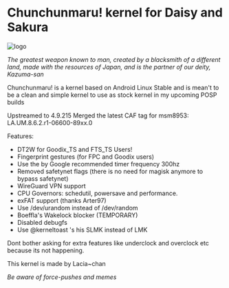 # Chunchunmaru! kernel for Daisy and Sakura
 ![logo]( https://user-images.githubusercontent.com/52329982/75632293-f181f900-5bfa-11ea-88f9-f47efe1895ad.png )

 *The greatest weapon known to man, created by a blacksmith of a different land, made with the resources of Japan, and is the    partner of our deity, Kazuma-san*


 Chunchunmaru! is a kernel based on Android Linux Stable and is mean't to be a clean and simple kernel to use as stock kernel  in my upcoming POSP builds

 Upstreamed to 4.9.215
 Merged the latest CAF tag for msm8953: LA.UM.8.6.2.r1-06600-89xx.0
 
 Features:
 - DT2W for Goodix_TS and FTS_TS Users!
 - Fingerprint gestures (for FPC and Goodix users)
 - Use the by Google recommended timer frequency 300hz
 - Removed safetynet flags (there is no need for magisk anymore to bypass safetynet)
 - WireGuard VPN support
 - CPU Governors: schedutil, powersave and performance.
 - exFAT support (thanks Arter97)
 - Use /dev/urandom instead of /dev/random
 - Boeffla's Wakelock blocker (TEMPORARY)
 - Disabled debugfs
 - Use @kerneltoast 's his SLMK instead of LMK
 
Dont bother asking for extra features like underclock and overclock etc because its not happening.

This kernel is made by Lacia~chan
 
*Be aware of force-pushes and memes*

